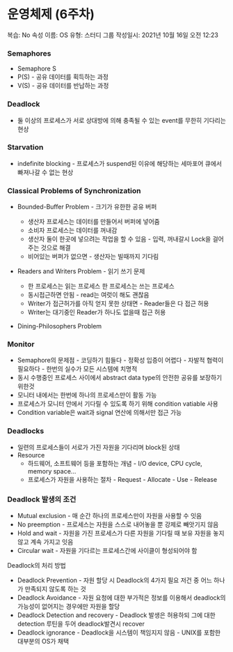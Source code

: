 # 운영체제 (6주차)

복습: No
속성 이름: OS
유형: 스터디 그룹
작성일시: 2021년 10월 16일 오전 12:23

### Semaphores

- Semaphore S
- P(S) - 공유 데이터를 획득하는 과정
- V(S) - 공유 데이터를 반납하는 과정

### Deadlock

- 둘 이상의 프로세스가 서로 상대방에 의해 충족될 수 있는 event를 무한히 기다리는 현상

### Starvation

- indefinite blocking - 프로세스가 suspend된 이유에 해당하는 세마포어 큐에서 빠져나갈 수 없는 현상

### Classical Problems of Synchronization

- Bounded-Buffer Problem - 크기가 유한한 공유 버퍼
    - 생산자 프로세스는 데이터를 만들어서 버퍼에 넣어줌
    - 소비자 프로세스는 데이터를 꺼내감
    - 생산자 둘이 한곳에 넣으려는 작업을 할 수 있음 - 입력, 꺼내갈시 Lock을 걸어주는 것으로 해결
    - 비어있는 버퍼가 없으면 - 생산자는 빌때까지 기다림

- Readers and Writers Problem - 읽기 쓰기 문제
    - 한 프로세스는 읽는 프로세스 한 프로세스는 쓰는 프로세스
    - 동시접근하면 안됨 - read는 여럿이 해도 괜찮음
    - Writer가 접근허가를 아직 얻지 못한 상태면 - Reader들은 다 접근 허용
    - Writer는 대기중인 Reader가 하나도 없을때 접근 허용

- Dining-Philosophers Problem

### Monitor

- Semaphore의 문제점 - 코딩하기 힘들다 - 정확성 입증이 어렵다 - 자발적 협력이 필요하다 - 한번의 실수가 모든 시스템에 치명적
- 동시 수행중인 프로세스 사이에서 abstract data type의 안전한 공유를 보장하기 위한것
- 모니터 내에서는 한번에 하나의 프로세스만이 활동 가능
- 프로세스가 모니터 안에서 기다릴 수 있도록 하기 위해 condition vatiable 사용
- Condition variable은 wait과 signal 연산에 의해서만 접근 가능

### Deadlocks

- 일련의 프로세스들이 서로가 가진 자원을 기다리며 block된 상태
- Resource
    - 하드웨어, 소프트웨어 등을 포함하는 개념 - I/O device, CPU cycle, memory space...
    - 프로세스가 자원을 사용하는 절차 - Request - Allocate - Use - Release

### Deadlock 발생의 조건

- Mutual exclusion - 매 순간 하나의 프로세스만이 자원을 사용할 수 잇음
- No preemption - 프로세스는 자원을 스스로 내어놓을 뿐 강제로 빼앗기지 않음
- Hold and wait - 자원을 가진 프로세스가 다른 자원을 기다릴 때 보유 자원을 놓지 않고 계속 가지고 잇음
- Circular wait - 자원을 기다르는 프로세스간에 사이클이 형성되어야 함

Deadlock의 처리 방법

- Deadlock Prevention - 자원 할당 시 Deadlock의 4가지 필요 저건 중 어느 하나가 만족되지 않도록 하는 것
- Deadlock Avoidance - 자원 요청에 대한 부가적은 정보를 이용해서 deadlock의 가능성이 없어지는 경우에만 자원을 할당
- Deadlock Detection and recovery - Deadlock 발생은 허용하되 그에 대한 detection 루틴을 두어 deadlock발견시 recover
- Deadlock ignorance - Deadlock을 시스템이 책임지지 않음 - UNIX를 포함한 대부분의 OS가 채택